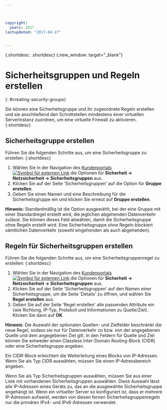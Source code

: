 ```yaml
---



copyright:
  years: 2017
lastupdated: "2017-04-27"


---
```


{:shortdesc: .shortdesc}
{:new_window: target="_blank"}


# Sicherheitsgruppen und Regeln erstellen
{: #creating-security-groups}

Sie können eine Sicherheitsgruppe und ihr zugeordnete Regeln erstellen und sie anschließend den Schnittstellen mindestens einer virtuellen Serverinstanz zuordnen, um eine virtuelle Firewall zu aktivieren.
{:shortdesc}

## Sicherheitsgruppe erstellen

Führen Sie die folgenden Schritte aus, um eine Sicherheitsgruppe zu erstellen:
{:shortdesc}
 
1. Wählen Sie in der Navigation des [Kundenportals ![Symbol für externen Link](../../icons/launch-glyph.svg "Symbol für externen Link")](https://control.softlayer.com/) die Optionen für **Sicherheit -> Netzsicherheit -> Sicherheitsgruppen** aus.
2. Klicken Sie auf der Seite 'Sicherheitsgruppen' auf die Option für **Gruppe erstellen**.
3. Geben Sie einen Namen und eine Beschreibung für die Sicherheitsgruppe ein und klicken Sie erneut auf **Gruppe erstellen**.

**Hinweis:** Standardmäßig ist die Option ausgewählt, bei der eine Gruppe mit einer Standardregel erstellt wird, die jeglichen abgehenden Datenverkehr zulässt. Sie können dieses Feld abwählen, damit die Sicherheitsgruppe ohne Regeln erstellt wird. Eine Sicherheitsgruppe ohne Regeln blockiert sämtlichen Datenverkehr (sowohl eingehenden als auch abgehenden).

## Regeln für Sicherheitsgruppen erstellen

Führen Sie die folgenden Schritte aus, um eine Sicherheitsgruppenregel zu erstellen:
{:shortdesc}

1. Wählen Sie in der Navigation des [Kundenportals ![Symbol für externen Link](../../icons/launch-glyph.svg "Symbol für externen Link")](https://control.softlayer.com/) die Optionen für **Sicherheit -> Netzsicherheit -> Sicherheitsgruppen** aus.
2. Klicken Sie auf der Seite 'Sicherheitsgruppen' auf den Namen einer Sicherheitsgruppe, um die Seite 'Details' zu öffnen, und wählen Sie **Regel erstellen** aus. 
3. Geben Sie auf der Seite 'Regel erstellen' alle passenden Attribute ein (wie Richtung, IP-Typ, Protokoll und Informationen zu Quelle/Ziel). Klicken Sie dann auf **OK**. 

**Hinweis**: Die Auswahl der optionalen Quellen- und Zielfelder beschränkt die neue Regel, sodass sie nur für Datenverkehr zu bzw. von der angegebenen Quelle und dem angegebenen Ziel gilt.  In den Feldern für Quelle und Ziel können Sie entweder einen Classless Inter-Domain Routing-Block (CIDR) oder eine Sicherheitsgruppe angeben.  

Ein CIDR-Block erleichtert die Weiterleitung eines Blocks von IP-Adressen. Wenn Sie als Typ CIDR auswählen, müssen Sie einen IP-Adressbereich angeben. 

Wenn Sie als Typ Sicherheitsgruppen auswählen, müssen Sie aus einer Liste mit vorhandenen Sicherheitsgruppen auswählen. Diese Auswahl lässt alle IP-Adressen eines Geräts zu, das an die ausgewählte Sicherheitsgruppe angehängt ist. Wenn ein virtueller Server so konfiguriert ist, dass er mehrere IP-Adressen aufweist, werden von diesen fernen Sicherheitsgruppenregeln nur die primären IPv4- und IPv6-Adressen verwendet.

